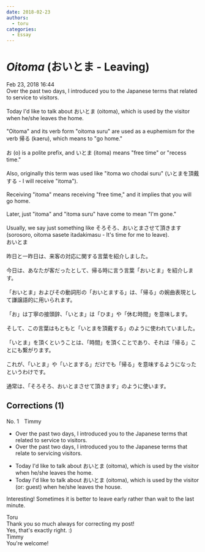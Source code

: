 ```yaml
---
date: 2018-02-23
authors:
  - toru
categories:
  - Essay
---
```


<h1 id="subject_show"><strong><em>Oitoma</strong></em> (おいとま - Leaving)</h1>
<div class="date">Feb 23, 2018 16:44</div>
<div id="post"><div id="body_show_ori">
Over the past two days, I introduced you to the Japanese terms that related to service to visitors.<br/><br/>Today I'd like to talk about おいとま (oitoma), which is used by the visitor when he/she leaves the home.<br/><br/>"Oitoma" and its verb form "oitoma suru" are used as a euphemism for the verb 帰る (kaeru), which means to "go home."<br/><br/>お (o) is a polite prefix, and いとま (itoma) means "free time" or "recess time."<br/><br/>Also, originally this term was used like "itoma wo chodai suru" (いとまを頂戴する - I will receive "itoma").<br/><br/>Receiving "itoma" means receiving "free time," and it implies that you will go home.<br/><br/>Later, just "itoma" and "itoma suru" have come to mean "I'm gone."<br/><br/>Usually, we say just something like そろそろ、おいとまさせて頂きます (sorosoro, oitoma sasete itadakimasu - It's time for me to leave).
</div></div>

<!-- more -->

<div id="post_ja"><div id="body_show_mo">
おいとま<br/><br/>昨日と一昨日は、来客の対応に関する言葉を紹介しました。<br/><br/>今日は、あなたが客だったとして、帰る時に言う言葉「おいとま」を紹介します。<br/><br/>「おいとま」およびその動詞形の「おいとまする」は、「帰る」の婉曲表現として謙譲語的に用いられます。<br/><br/>「お」は丁寧の接頭辞、「いとま」は「ひま」や「休む時間」を意味します。<br/><br/>そして、この言葉はもともと「いとまを頂戴する」のように使われていました。<br/><br/>「いとま」を頂くということは、「時間」を頂くことであり、それは「帰る」ことにも繋がります。<br/><br/>これが、「いとま」や「いとまする」だけでも「帰る」を意味するようになったというわけです。<br/><br/>通常は、「そろそろ、おいとまさせて頂きます」のように使います。
</div></div>

## Corrections (1)
<div id="block"><div class="first_name"> No. 1　<span class="just_name">Timmy</span></div><div id="block2">
<ul class="correction_field">
<li class="incorrect">Over the past two days, I introduced you to the Japanese terms that related to service to visitors.</li>
<li class="corrected correct">
Over the past two days, I introduced you to the Japanese terms that relate to servic<span class="f_blue">ing</span> visitors.
</li>
</ul>
<ul class="correction_field">
<li class="incorrect">Today I'd like to talk about おいとま (oitoma), which is used by the visitor when he/she leaves the home.</li>
<li class="corrected correct">
Today I'd like to talk about おいとま (oitoma), which is used by the visitor (or: <span class="f_blue">guest</span>) when he/she leaves the ho<span class="f_blue">use</span>.
</li>
</ul>
<p class="comment_small">
 Interesting! Sometimes it is better to leave early rather than wait to the last minute.
</p>

</div><div class="name"><span class="just_name">Toru</span><br>
Thank you so much always for correcting my post!<br/>Yes, that's exactly right. :)
</div>
<div class="name"><span class="just_name">Timmy</span><br>
You're welcome!
</div>
</div>
